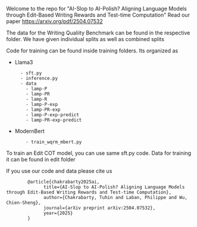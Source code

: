 Welcome to the repo for "AI-Slop to AI-Polish? Aligning Language Models through Edit-Based Writing Rewards and Test-time Computation"
Read our paper https://arxiv.org/pdf/2504.07532

The data for the Writing Qualiity Benchmark can be found in the respective folder. We have given individual splits as well as combined splits

Code for training can be found inside training folders. Its organized as
- Llama3

        - sft.py
        - inference.py
        - data
          - lamp-P
          - lamp-PR
          - lamp-R
          - lamp-P-exp
          - lamp-PR-exp
          - lamp-P-exp-predict
          - lamp-PR-exp-predict

- ModernBert

          - train_wqrm_mbert.py


To train an Edit COT model, you can use same sft.py code. Data for training it can be found in edit folder

If you use our code and data please cite us

            @article{chakrabarty2025ai,
                  title={AI-Slop to AI-Polish? Aligning Language Models through Edit-Based Writing Rewards and Test-time Computation},
                  author={Chakrabarty, Tuhin and Laban, Philippe and Wu, Chien-Sheng},
                  journal={arXiv preprint arXiv:2504.07532},
                  year={2025}
            }

